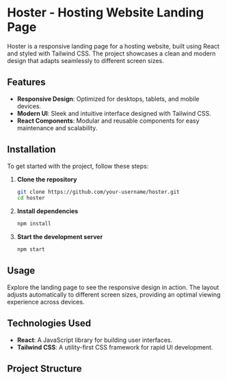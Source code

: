 # Hoster - Hosting Website Landing Page

Hoster is a responsive landing page for a hosting website, built using React and styled with Tailwind CSS. The project showcases a clean and modern design that adapts seamlessly to different screen sizes.

## Features

- **Responsive Design**: Optimized for desktops, tablets, and mobile devices.
- **Modern UI**: Sleek and intuitive interface designed with Tailwind CSS.
- **React Components**: Modular and reusable components for easy maintenance and scalability.

## Installation

To get started with the project, follow these steps:

1. **Clone the repository**
    ```bash
    git clone https://github.com/your-username/hoster.git
    cd hoster
    ```

2. **Install dependencies**
    ```bash
    npm install
    ```

3. **Start the development server**
    ```bash
    npm start
    ```


## Usage

Explore the landing page to see the responsive design in action. The layout adjusts automatically to different screen sizes, providing an optimal viewing experience across devices.

## Technologies Used

- **React**: A JavaScript library for building user interfaces.
- **Tailwind CSS**: A utility-first CSS framework for rapid UI development.

## Project Structure

